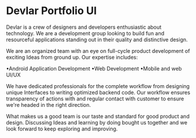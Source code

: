 # Devlar Portfolio UI

Devlar is a crew of designers and developers enthusiastic about technology. We are a development group looking to build fun and resourceful applications standing out in their quality and distinctive design. 

We are an organized team with an eye on full-cycle product development of exciting Ideas from ground up. Our expertise includes:

•Android Application Development 
•Web Development
•Mobile and web UI/UX

We have dedicated professionals for the complete workflow from designing unique Interfaces to writing optimized backend code. Our workflow ensures transparency of actions with and regular contact with customer to ensure we're headed in the right direction.

What makes us a good team is our taste and standard for good product and design. Discussing Ideas and learning by doing bought us together and we look forward to keep exploring and improving.